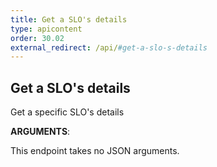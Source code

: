 ```yaml
---
title: Get a SLO's details
type: apicontent
order: 30.02
external_redirect: /api/#get-a-slo-s-details
---
```


## Get a SLO's details

Get a specific SLO's details

**ARGUMENTS**:

This endpoint takes no JSON arguments.
